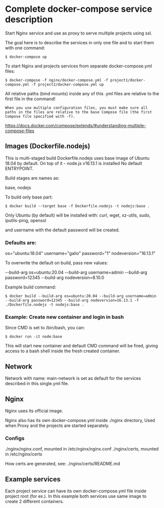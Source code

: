 # Complete docker-compose service description

Start Nginx service and use as proxy to serve multiple projects using ssl.

The goal here is to describe the services in only one file and to start them with one command:

```
$ docker-compose up
```

To start Nginx and projects services from separate docker-compose.yml files:

```
$ docker-compose -f nginx/docker-compose.yml -f project1/docker-compose.yml -f project2/docker-compose.yml up
```

All relative paths (bind mounts) inside any of this .yml files are relative to the first file in the command!

```
When you use multiple configuration files, you must make sure all paths in the files are relative to the base Compose file (the first Compose file specified with -f).
```

https://docs.docker.com/compose/extends/#understanding-multiple-compose-files

## Images (Dockerfile.nodejs)

This is multi-staged build
Dockerfile.nodejs uses base image of Ubuntu 18.04 by default.
On top of it - node.js v16.13.1 is installed
No default ENTRYPOINT.

Build stages are names as:

base,
nodejs

To build only base part:

```
$ docker build --target base -f Dockerfile.nodejs -t nodejs:base .
```

Only Ubuntu (by default) will be installed with:
curl, wget, xz-utils, sudo, iputils-ping, openssl

and username with the default password will be created.

### Defaults are:

os="ubuntu:18.04"
username="galio"
password="1"
nodeversion="16.13.1"

To overwrite the default on build, pass new values:

--build-arg os=ubuntu:20.04
--build-arg username=admin
--build-arg password=12345
--build-arg nodeversion=8.10.0

Example build command:

```
$ docker build --build-arg os=ubuntu:20.04 --build-arg username=admin --build-arg password=12345 --build-arg nodeversion=16.13.1 -f ./Dockerfile.nodejs -t nodejs:base .
```

### Example: Create new container and login in bash

Since CMD is set to /bin/bash, you can:

```
$ docker run -it node:base 
```

This will start new container and default CMD command will be fired, giving access to a bash shell inside the fresh created container.

## Network

Network with name: main-network is set as default for the services described in this single.yml file.

## Nginx

Nginx uses its official image.

Nginx also has its own docker-compose.yml inside ./nginx directory, Used when Proxy and the projects are started separately.

### Configs

./nginx/nginx.conf, mounted in  /etc/nginx/nginx.conf
./nginx/certs, mounted in /etc/nginx/certs

How certs are generated, see: ./nginx/certs/README.md


## Example services

Each project service can have its own docker-compose.yml file inside project root (for ex.). In this example both services use same image to create 2 different containers.
